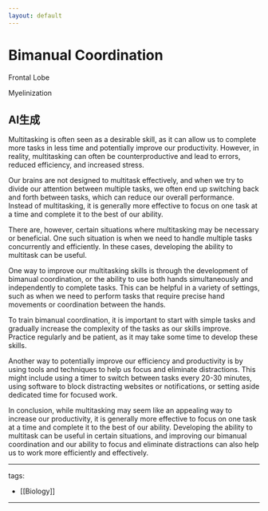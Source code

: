```yaml
---
layout: default
---
```


# Bimanual Coordination

Frontal Lobe

Myelinization

## AI生成
Multitasking is often seen as a desirable skill, as it can allow us to complete more tasks in less time and potentially improve our productivity. However, in reality, multitasking can often be counterproductive and lead to errors, reduced efficiency, and increased stress.

Our brains are not designed to multitask effectively, and when we try to divide our attention between multiple tasks, we often end up switching back and forth between tasks, which can reduce our overall performance. Instead of multitasking, it is generally more effective to focus on one task at a time and complete it to the best of our ability.

There are, however, certain situations where multitasking may be necessary or beneficial. One such situation is when we need to handle multiple tasks concurrently and efficiently. In these cases, developing the ability to multitask can be useful.

One way to improve our multitasking skills is through the development of bimanual coordination, or the ability to use both hands simultaneously and independently to complete tasks. This can be helpful in a variety of settings, such as when we need to perform tasks that require precise hand movements or coordination between the hands.

To train bimanual coordination, it is important to start with simple tasks and gradually increase the complexity of the tasks as our skills improve. Practice regularly and be patient, as it may take some time to develop these skills.

Another way to potentially improve our efficiency and productivity is by using tools and techniques to help us focus and eliminate distractions. This might include using a timer to switch between tasks every 20-30 minutes, using software to block distracting websites or notifications, or setting aside dedicated time for focused work.

In conclusion, while multitasking may seem like an appealing way to increase our productivity, it is generally more effective to focus on one task at a time and complete it to the best of our ability. Developing the ability to multitask can be useful in certain situations, and improving our bimanual coordination and our ability to focus and eliminate distractions can also help us to work more efficiently and effectively.

---
tags:
  - [[Biology]]
  
---